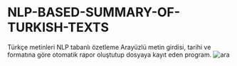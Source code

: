 # NLP-BASED-SUMMARY-OF-TURKISH-TEXTS
Türkçe metinleri NLP tabanlı özetleme
Arayüzlü metin girdisi, tarihi ve formatına göre otomatik rapor oluştutup dosyaya kayıt eden program.
![ara](https://user-images.githubusercontent.com/64640944/187424116-bdcfeed6-3c70-46a1-9ff2-3e1a34ac51ab.jpg)

